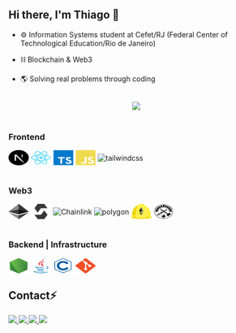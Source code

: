 ## Hi there, I'm Thiago 🤙

<!-- ===== ABOUT ME ===== -->
<div>
  
  - ⚙️ Information Systems student at Cefet/RJ (Federal Center of Technological Education/Rio de Janeiro)
  
  - ⛓️󠁭󠁨 Blockchain & Web3
  
  - 🌎 Solving real problems through coding
  
</div>
<br>
<!-- ===== MOST USED LANGUAGES ===== -->
<div align="center">
  <img height="230em" src="https://github-readme-stats.vercel.app/api/top-langs/?username=thiagorochatr&layout=compact&langs_count=10&theme=dracula&hide=jupyter%20notebook"/>
  
<!--   [![Top Langs](https://github-readme-stats.vercel.app/api/top-langs/?username=thiagorochatr&layout=compact&langs_count=10&theme=dracula)](https://github.com/anuraghazra/github-readme-stats) -->
</div>

<br>

<!-- ===== LANGUAGES - EMOJIS ===== -->
### Frontend
<div style="display: inline_block" align="left">
  <img
    align="center"
    alt="nextjs"
    height="30"  width="40"
    src="https://raw.githubusercontent.com/devicons/devicon/master/icons/nextjs/nextjs-original.svg"
  /> 
  <img
    align="center"
    alt="reactjs"
    height="30"  width="40" 
    src="https://raw.githubusercontent.com/devicons/devicon/master/icons/react/react-original.svg"
  />
  <img
    align="center"
    alt="typescript"
    height="30" width="40"
    src="https://raw.githubusercontent.com/devicons/devicon/master/icons/typescript/typescript-plain.svg"
  />
  <img
    align="center"
    alt="javascript"
    height="30" width="40"
    src="https://raw.githubusercontent.com/devicons/devicon/master/icons/javascript/javascript-plain.svg"
  />
  <img
    align="center"
    alt="tailwindcss"
    height="30" width="40"
    src="https://cdn.jsdelivr.net/gh/devicons/devicon@latest/icons/tailwindcss/tailwindcss-original.svg"
  />
</div>

<br>

### Web3
<div style="display: inline_block" align="left">
  <img
    align="center"
    alt="ethereum"
    height="30" width="40"
    src="imgs/ethereum-logo.svg"
  />
  <img
    align="center"
    alt="solidity"
    height="30" width="40"
    src="https://raw.githubusercontent.com/devicons/devicon/master/icons/solidity/solidity-plain.svg"
  />
  <img
    align="center"
    alt="Chainlink"
    height="30" width="40"
    src="https://raw.githubusercontent.com/danielcranney/readme-generator/main/public/icons/skills/chainlink-colored.svg"
  />
  <img
    align="center"
    alt="polygon"
    height="30" width="40"
    src="https://raw.githubusercontent.com/danielcranney/readme-generator/main/public/icons/skills/polygon-colored.svg"
  />
  <img
    align="center"
    alt="hardhat"
    height="30" width="40"
    src="imgs/hardhat-logo.svg"
  />
  <img
    align="center"
    alt="foundry"
    height="30" width="40"
    src="imgs/foundry-logo.svg"
  />
</div>

<br>

### Backend | Infrastructure
<div style="display: inline_block" align="left">
  <img
    align="center"
    alt="node"
    height="30" width="40"
    src="https://raw.githubusercontent.com/devicons/devicon/master/icons/nodejs/nodejs-original.svg"
  />
  <img
    align="center"
    alt="java"
    height="30" width="40"
    src="https://raw.githubusercontent.com/devicons/devicon/master/icons/java/java-original.svg"
  />
  <img
    align="center"
    alt="c"
    height="30" width="40"
    src="https://raw.githubusercontent.com/devicons/devicon/master/icons/c/c-line.svg"
  />
  <img
    align="center"
    alt="git"
    height="30" width="40"
    src="https://raw.githubusercontent.com/devicons/devicon/master/icons/git/git-original.svg"
  />
</div>

<!-- ===== SOCIALS - REACH ME OUT ===== -->
## Contact⚡
<div>
  <a href="https://www.linkedin.com/in/thiagorochatr/" target="_blank">
    <img src="https://img.shields.io/badge/-LinkedIn-006699?style=flat-square&logo=Linkedin&logoColor=white" target="_blank">
  </a>
  <a href="mailto:thiagord2016@gmail.com" target="_blank">
    <img src="https://img.shields.io/badge/-Gmail-EA4335?style=flat-square&logo=Gmail&logoColor=white" target="_blank">
  </a>
  <a href="https://twitter.com/thiagorochatr1" target="_blank">
    <img src="https://img.shields.io/badge/-Twitter-1DA1F2?style=flat-square&logo=twitter&logoColor=white" target="_blank">
  </a> 
  <a href="https://www.instagram.com/thiagorochatr/" target="_blank">
    <img src="https://img.shields.io/badge/-Instagram-82008F?style=flat-square&logo=Instagram&logoColor=white" target="_blank">
  </a> 
</div>
<br>
